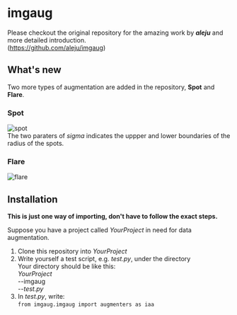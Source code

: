 # imgaug
Please checkout the original repository for the amazing work by ***aleju*** and more detailed introduction.  
(https://github.com/aleju/imgaug)  

## What's new
Two more types of augmentation are added in the repository, **Spot** and **Flare**.  
### Spot
![spot](https://wx2.sinaimg.cn/mw690/8a44a48egy1fprfws33p3j20qo0hvwfn.jpg)  
The two paraters of *sigma* indicates the uppper and lower boundaries of the radius of the spots.
### Flare
![flare](https://wx3.sinaimg.cn/mw690/8a44a48egy1fprfwozykpj20qo0hvjtu.jpg)  

## Installation
**This is just one way of importing, don't have to follow the exact steps.**  

Suppose you have a project called *YourProject* in need for data augmentation.  
1. Clone this repository into *YourProject*  
2. Write yourself a test script, e.g. *test.py*, under the directory  
Your directory should be like this:  
*YourProject*  
    --imgaug  
    --*test.py*  
3. In *test.py*, write:  
`
from imgaug.imgaug import augmenters as iaa
`   
